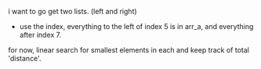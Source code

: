 i want to go get two lists. (left and right)
- use the index, everything to the left of index 5 is in arr_a, and everything after index 7.

for now, linear search for smallest elements in each and keep track of total 'distance'.
